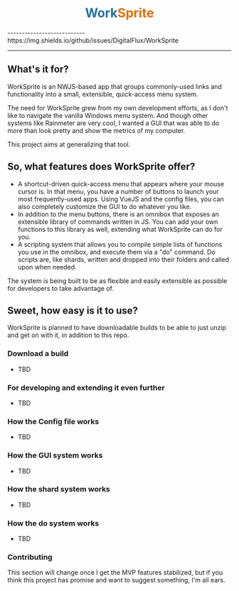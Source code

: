<h1 align="center"><b><span style='color:#2672A2;'>Work</span><span style='color:#E86D00;'>Sprite</span></b></h1>
---------------------------
https://img.shields.io/github/issues/DigitalFlux/WorkSprite

---------------------------
## What's it for?

WorkSprite is an NWJS-based app that groups commonly-used links and functionality into a small, extensible, quick-access menu system.

The need for WorkSprite grew from my own development efforts, as I don't like to navigate the vanilla Windows menu system. And though other systems like Rainmeter are very cool, I wanted a GUI that was able to do more than look pretty and show the metrics of my computer.

This project aims at generalizing that tool.

## So, what features does WorkSprite offer?

- A shortcut-driven quick-access menu that appears where your mouse cursor is. In that menu, you have a number of buttons to launch your most frequently-used apps. Using VueJS and the config files, you can also completely customize the GUI to do whatever you like.
- In addition to the menu buttons, there is an omnibox that exposes an extensible library of commands written in JS. You can add your own functions to this library as well, extending what WorkSprite can do for you.
- A scripting system that allows you to compile simple lists of functions you use in the omnibox, and execute them via a "do" command. Do scripts are, like shards, written and dropped into their folders and called upon when needed.

The system is being built to be as flexible and easily extensible as possible for developers to take advantage of.

## Sweet, how easy is it to use?

WorkSprite is planned to have downloadable builds to be able to just unzip and get on with it, in addition to this repo.

### Download a build

- TBD

### For developing and extending it even further

- TBD

### How the Config file works

- TBD

### How the GUI system works

- TBD

### How the shard system works

- TBD

### How the do system works

- TBD

### Contributing

This section will change once I get the MVP features stabilized, but if you think this project has promise and want to suggest something, I'm all ears.
